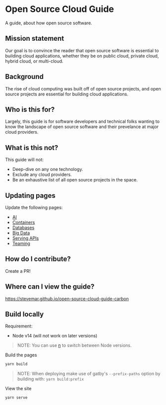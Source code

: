 # Open Source Cloud Guide

A guide, about how open source software.

## Mission statement

Our goal is to convince the reader that open source software is essential to building cloud applications, whether they be on public cloud, private cloud, hybrid cloud, or multi-cloud.

## Background

The rise of cloud computing was built off of open source projects, and open source projects are essential for building cloud applications.

## Who is this for?

Largely, this guide is for software developers and technical folks wanting to know the landscape of open source software and their prevelance at major cloud providers.

## What is this not?

This guide will not:

* Deep-dive on any one technology.
* Exclude any cloud providers.
* Be an exhaustive list of all open source projects in the space.

## Updating pages

Update the following pages:

* [AI](src/pages/guides/ai.mdx)
* [Containers](src/pages/guides/containers.mdx)
* [Databases](src/pages/guides/databases.mdx)
* [Big Data](src/pages/guides/big-data.mdx)
* [Serving APIs](src/pages/guides/serving-apis.mdx)
* [Teaming](src/pages/guides/teaming.mdx) 

## How do I contribute?

Create a PR!

## Where can I view the guide?

<https://stevemar.github.io/open-source-cloud-guide-carbon>

## Build locally

Requirement:

* Node v14 (will not work on later versions)

> NOTE: You can use [n](https://www.npmjs.com/package/n) to switch between Node versions.

Build the pages

```bash
yarn build
```

> NOTE: When deploying make use of gatby's `--prefix-paths` option by building with: `yarn build:prefix`

View the site

```bash
yarn serve
```
